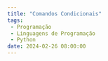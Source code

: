 ```yaml
---
title: "Comandos Condicionais"
tags:
 - Programação
 - Linguagens de Programação
 - Python
date: 2024-02-26 08:00:00
---
```


